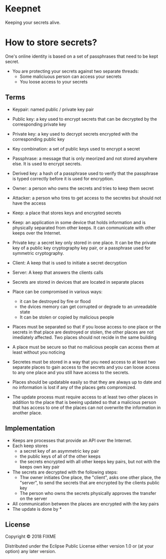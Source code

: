 # Keepnet
Keeping your secrets alive.

# How to store secrets?

One's online identity is based on a set of passphrases that need to be kept secret.

* You are protecting your secrets against two separate threads:
  * Some maliciuous person can access your secrets
  * You loose access to your secrets

## Terms
* Keypair: named public / private key pair
* Public key: a key used to encrypt secrets that can be decrypted by the corresponding private key
* Private key: a key used to decrypt secrets encrypted with the corresponding public key
* Key combination: a set of public keys used to encrypt a secret
* Passphrase: a message that is only meorized and not stored anywhere else. It is used to encrypt secrets.
* Derived key: a hash of a passphrase used to verify that the passphrase is typed correctly before it is used for encryption.
* Owner: a person who owns the secrets and tries to keep them secret
* Attacker: a person who tires to get access to the secretes but should not have the access
* Keep: a place that stores keys and encrypted secrets
* Keep: an application in some device that holds information and is physically separated from other keeps. It can communicate with other keeps over the Internet.
* Private key: a secret key only stored in one place. It can be the private key of a public key cryptography key pair, or a passphrase used for symmetric cryptography.
* Client: A keep that is used to initiate a secret decryption
* Server: A keep that answers the clients calls


* Secrets are stored in devices that are located in separate places
* Place can be compromised in various ways:
  * it can be destroyed by fire or flood
  * the dvices memory can get corrupted or degrade to an unreadable state
  * It can be stolen or copied by malicious people


* Places must be separated so that if you loose access to one place or the secrets in that place are destroyed or stolen, the other places are not imediately affected. Two places should not recide in the same building
* A place must be secure so that no malicious people can access them at least without you noticing

* Secretes must be stored in a way that you need access to at least two separate places to gain access to the secrets and you can loose access to any one place and you still have access to the secrets.
* Places should be updatable easily so that they are always up to date and no information is lost if any of the places gets compromized.
* The update process must require access to at least two other places in addition to the place that is beeing updated so that a malicious person that has access to one of the places can not overwrite the information in another place.


## Implementation
* Keeps are processes that provide an API over the Internet.
* Each keep stores
  * a secret key of an asymmetric key pair
  * the public keys of all of the other keeps
  * the secrets encrypted with all other keeps key pairs, but not with the keeps own key pair
* The secrets are decrypted with the following steps:
  * Thw owner initiates One place, the "client", asks one other place, the "server", to send the secrets that are encrypted by the clients public key
  * The person who owns the secrets physically approves the transfer on the server
* All communication between the places are encrypted with the key pairs
* The update is done by
  * 

## License

Copyright © 2018 FIXME

Distributed under the Eclipse Public License either version 1.0 or (at
your option) any later version.
